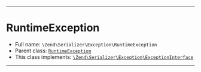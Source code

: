 ***

# RuntimeException

* Full name: `\Zend\Serializer\Exception\RuntimeException`
* Parent class: [`RuntimeException`](../../../RuntimeException.md)
* This class implements:
  [`\Zend\Serializer\Exception\ExceptionInterface`](./ExceptionInterface.md)

***

